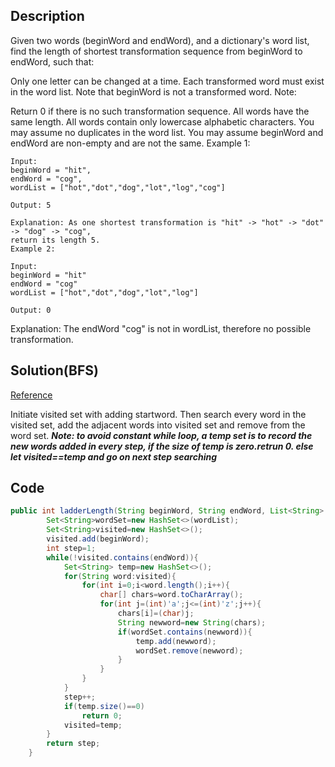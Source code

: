 ## Description
Given two words (beginWord and endWord), and a dictionary's word list, find the length of shortest transformation sequence from beginWord to endWord, such that:

Only one letter can be changed at a time.
Each transformed word must exist in the word list. Note that beginWord is not a transformed word.
Note:

Return 0 if there is no such transformation sequence.
All words have the same length.
All words contain only lowercase alphabetic characters.
You may assume no duplicates in the word list.
You may assume beginWord and endWord are non-empty and are not the same.
Example 1:
```
Input:
beginWord = "hit",
endWord = "cog",
wordList = ["hot","dot","dog","lot","log","cog"]

Output: 5

Explanation: As one shortest transformation is "hit" -> "hot" -> "dot" -> "dog" -> "cog",
return its length 5.
Example 2:

Input:
beginWord = "hit"
endWord = "cog"
wordList = ["hot","dot","dog","lot","log"]

Output: 0
```
Explanation: The endWord "cog" is not in wordList, therefore no possible transformation.



## Solution(BFS)
[Reference](https://www.jianshu.com/p/753bd585d57e)

Initiate visited set with adding startword. Then search every word in the visited set, add the adjacent words into visited set and remove
from the word set.
***Note: to avoid constant while loop, a temp set is to record the new words added in every step, if the size of temp is zero.retrun 0. else
let visited==temp and go on next step searching***




## Code
```java
public int ladderLength(String beginWord, String endWord, List<String> wordList) {
        Set<String>wordSet=new HashSet<>(wordList);
        Set<String>visited=new HashSet<>();
        visited.add(beginWord);
        int step=1;
        while(!visited.contains(endWord)){
            Set<String> temp=new HashSet<>();
            for(String word:visited){           
                for(int i=0;i<word.length();i++){
                    char[] chars=word.toCharArray();
                    for(int j=(int)'a';j<=(int)'z';j++){
                        chars[i]=(char)j;
                        String newword=new String(chars);
                        if(wordSet.contains(newword)){
                            temp.add(newword);
                            wordSet.remove(newword);
                        }
                    }
                }
            }
            step++;
            if(temp.size()==0)
                return 0;
            visited=temp;
        }
        return step;
    }
```
